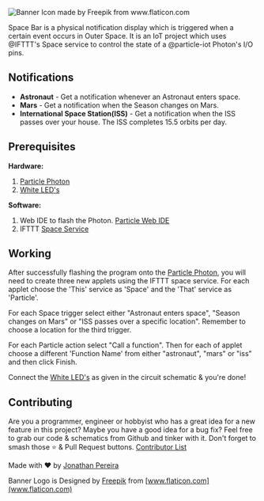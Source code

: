 ![Banner Icon made by Freepik from www.flaticon.com ](https://github.com/jonathanrjpereira/Space-Bar/blob/master/img/Banner.svg)

Space Bar is a physical notification display which is triggered when a certain event occurs in Outer Space. It is an IoT project which uses @IFTTT's Space service to control the state of a @particle-iot Photon's I/O pins.

## Notifications

 -  **Astronaut** - Get a notification whenever an Astronaut enters space.
 -  **Mars** - Get a notification when the Season changes on Mars.
 -  **International Space Station(ISS)** - Get a notification when the ISS passes over your house. The ISS completes 15.5 orbits per day.

## Prerequisites
**Hardware:**
1. [Particle Photon](https://amzn.to/2C3PWPp)
2. [White LED's](https://amzn.to/2R7nhn6)

**Software:**
1. Web IDE to flash the Photon. [Particle Web IDE](https://build.particle.io/)
2. IFTTT [Space Service](https://ifttt.com/space)

## Working
After successfully flashing the program onto the [Particle Photon](https://amzn.to/2C3PWPp), you will need to create three new applets using the IFTTT space service. For each applet choose the 'This' service as 'Space' and the 'That' service as 'Particle'.

For each Space trigger select either "Astronaut enters space", "Season changes on Mars" or "ISS passes over a specific location". Remember to choose a location for the third trigger.

For each Particle action select "Call a function". Then for each of applet choose a different 'Function Name' from either "astronaut", "mars" or "iss" and then click Finish.

Connect the [White LED's](https://amzn.to/2R7nhn6) as given in the circuit schematic & you're done!

## Contributing

Are you a programmer, engineer or hobbyist who has a great idea for a new feature in this project? Maybe you have a good idea for a bug fix? Feel free to grab our code & schematics from Github and tinker with it. Don't forget to smash those ⭐️ & Pull Request buttons. [Contributor List](https://github.com/jonathanrjpereira/Space-Bar/graphs/contributors)

Made with ❤️ by [Jonathan Pereira](https://github.com/jonathanrjpereira)

Banner Logo is Designed by [Freepik](https://www.freepik.com/) from [www.flaticon.com](www.flaticon.com)
